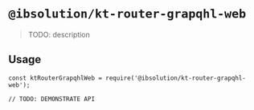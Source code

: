# `@ibsolution/kt-router-grapqhl-web`

> TODO: description

## Usage

```
const ktRouterGrapqhlWeb = require('@ibsolution/kt-router-grapqhl-web');

// TODO: DEMONSTRATE API
```
